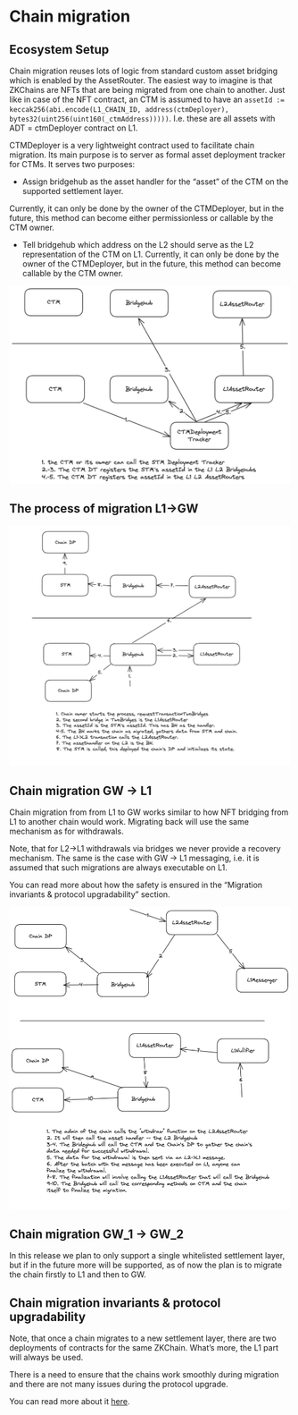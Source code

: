 # Chain migration

## Ecosystem Setup

Chain migration reuses lots of logic from standard custom asset bridging which is enabled by the AssetRouter. The easiest way to imagine is that ZKChains are NFTs that are being migrated from one chain to another. Just like in case of the NFT contract, an CTM is assumed to have an `assetId := keccak256(abi.encode(L1_CHAIN_ID, address(ctmDeployer), bytes32(uint256(uint160(_ctmAddress)))))`. I.e. these are all assets with ADT = ctmDeployer contract on L1.

CTMDeployer is a very lightweight contract used to facilitate chain migration. Its main purpose is to server as formal asset deployment tracker for CTMs. It serves two purposes:

- Assign bridgehub as the asset handler for the “asset” of the CTM on the supported settlement layer.

Currently, it can only be done by the owner of the CTMDeployer, but in the future, this method can become either permissionless or callable by the CTM owner.

- Tell bridgehub which address on the L2 should serve as the L2 representation of the CTM on L1. Currently, it can only be done by the owner of the CTMDeployer, but in the future, this method can become callable by the CTM owner.

![image.png](./img/ctm_gw_registration.png)

## The process of migration L1→GW

![image.png](./img/migrate_to_gw.png)

## Chain migration GW → L1

Chain migration from from L1 to GW works similar to how NFT bridging from L1 to another chain would work. Migrating back will use the same mechanism as for withdrawals.

Note, that for L2→L1 withdrawals via bridges we never provide a recovery mechanism. The same is the case with GW → L1 messaging, i.e. it is assumed that such migrations are always executable on L1.

You can read more about how the safety is ensured in the “Migration invariants & protocol upgradability” section.

![image.png](./img/migrate_from_gw.png)

## Chain migration GW_1 → GW_2

In this release we plan to only support a single whitelisted settlement layer, but if in the future more will be supported, as of now the plan is to migrate the chain firstly to L1 and then to GW.

## Chain migration invariants & protocol upgradability

Note, that once a chain migrates to a new settlement layer, there are two deployments of contracts for the same ZKChain. What’s more, the L1 part will always be used.

There is a need to ensure that the chains work smoothly during migration and there are not many issues during the protocol upgrade.

You can read more about it [here](./gateway_protocol_upgrades.md).
